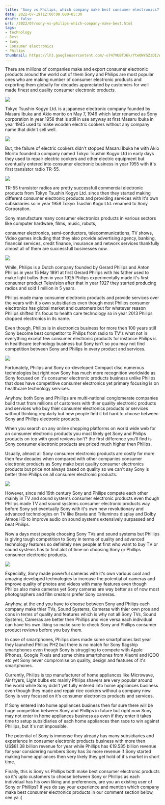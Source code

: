 ```yaml
---
title: 'Sony vs Philips, which company make best consumer electronics?'
date: 2022-07-19T12:00:00.000+05:30
draft: false
url: /2022/07/sony-vs-philips-which-company-make-best.html
tags: 
- technology
- Best
- Sony
- Consumer electronics
- Philips
thumbnail: https://lh3.googleusercontent.com/-o747VUBTJ6k/YteOWYGZzDI/AAAAAAAAMkQ/TNJZcEJNlPkBohrKYcLCvOs2BDu6QjGwgCNcBGAsYHQ/s1600/1658293844030932-0.png
---
```


  

  

  

There are millions of companies make and export consumer electronic products around the world out of them Sony and Philips are most popular ones who are making number of consumer electronic products and exporting them globally for decades appreciated by customers for well made finest and quality consumer electronic products.

  

 ![](https://lh3.googleusercontent.com/-ybXirja73YA/YtfWlb-ItyI/AAAAAAAAMkw/TqgTJTDCIKEQ5FYQVgMN-n8GfFu5jUf2wCNcBGAsYHQ/s1600/1658312327087855-0.png) 

  

Tokyo Tsushin Kogyo Ltd. is a japanese electronic company founded by Masaru Ibuka and Akio morito on May 7, 1946 which later renamed as Sony corporation in year 1958 that is still in use anyway at first Masaru Ibuka in year 1945 used to make wooden electric cookers without any company name that didn't sell well.

  

 ![](https://lh3.googleusercontent.com/-sU3ujIQM2OQ/YtfWh7_M0xI/AAAAAAAAMks/Re_Zb4YhI2AeqodRfAEFsfl0zA81PkenwCNcBGAsYHQ/s1600/1658312319493308-1.png) 

  

But, the failure of electric cookers didn't stopped Masaru Ibuka he with Akio Morito founded a company named Tokyo Tsushin Kogyo Ltd in early days they used to repair electric cookers and other electric equipment but eventually entered into consumer electronic business in year 1955 with it's first transistor radio TR-55.

  

 ![](https://lh3.googleusercontent.com/-AMta6vhkkiE/YtfWfypRqlI/AAAAAAAAMko/Sm0YseqcaL8Kf2meA_gEQ_nF6-NNU2HrwCNcBGAsYHQ/s1600/1658312311086469-2.png) 

  

  

TR-55 transistor radios are pretty successfull commercial electronic products from Tokyo Tsushin Kogyo Ltd. since then they started making different consumer electronic products and providing services with it's own subsidiaries so in year 1958 Tokyo Tsushin Kogo Ltd. renamed to Sony Corporation.

  

Sony manufacture many consumer electronics products in various sectors like computer hardware, films, music, robots, 

consumer electronics, semi-conductors, telecommunications, TV shows, Video games including that they also provide advertising agency, banking, financial services, credit finance, insurance and network services thankfully almost all of them are successfull businesses now.

  

 ![](https://lh3.googleusercontent.com/-_msWrOX97sc/YtfWd-CEXnI/AAAAAAAAMkk/npzmJaCrOjc06sQcXklltcjwRVMXJG1rgCNcBGAsYHQ/s1600/1658312304287101-3.png) 

  

  

While, Philips is a Dutch company founded by Gerard Philips and Anton Philips in year 15 May 1891 at first Gerard Philips with his father used to make light bulbs then in year 1925 Philips experimentally made it's first consumer product Television after that in year 1927 they started producing radios and sold 1 million in 5 years.

  

Philips made many consumer electronic products and provide services over the years with it's own subsidiaries even though most Philips consumer electronics has global market and customers but for whatever reason Philips shifted it's focus to health care technology so in year 2013 Philips dropped electronics in its name.

  

Even though, Philips is in electronics business for more then 100 years still Sony become best competitor to Philips from radio to TV's what not in everything except few consumer electronic products for instance Philips is in healthcare technology business but Sony isn't so you may not find competition between Sony and Philips in every product and services.

  

 ![](https://lh3.googleusercontent.com/-LrutGxP5APk/YtfWcMEjAXI/AAAAAAAAMkg/8I5PJe9nC9QfdE5cvtV_OvnpB-l8xD2SwCNcBGAsYHQ/s1600/1658312298336866-4.png) 

  

  

Fortunately, Philips and Sony co-developed Compact disc numerous technologies but right now Sony has much more recognition worldwide as Sony focused on it's consumer electronic products business unlike Philips that does have competitive consumer electronics yet primary focusing is on healthcare technology services.

  

Anyhow, both Sony and Phillips are multi-national conglomerate companies build trust from millions of customers with thier quality electronic products and services who buy thier consumer electronics products or services without thinking regularly but new people find it bit hard to choose between Sony and Philips electronic products.

  

When you search on any online shopping platforms on world wide web for an consumer electronic products you most likely get Sony and Philips products on top with good reviews isn't? the first difference you'll find is Sony consumer electronic products are priced much higher then Philips.

  

Usually, almost all Sony consumer electronic products are costly for more then few decades when compared with other companies consumer electronic products as Sony make best quality consumer electronics products but price not always based on quality so we can't say Sony is better then Philips on all consumer electronic products.

  

 ![](https://lh3.googleusercontent.com/-PWCEyx4Hksg/YtfWaiBGcjI/AAAAAAAAMkc/hxT6oWAz7F4Y6DBx0EpP-1WBv0B7OezFQCNcBGAsYHQ/s1600/1658312292652165-5.png) 

  

  

However, since mid 19th century Sony and Philips compete each other mainly in TV and sound systems consumer electronic products even though Philips made TV and sound systems consumer electronic products way before Sony yet eventually Sony with it's own new revolutionary and advanced technologies on TV like Bravia and Triluminos display and Dolby Atmos HD to improve audio on sound systems extensively surpassed and beat Philips.

  

Now a days most people choosing Sony TVs and sound systems but Phillips is giving tough competition to Sony in terms of quality and advanced technology features so definitely new people at first who want to buy TV or sound systems has to find alot of time on choosing Sony or Phillips consumer electronic products.

  

 ![](https://lh3.googleusercontent.com/-Z2ofBL4ErIQ/YtfWZdyxsJI/AAAAAAAAMkY/buUxM5IVVVoJwleE-gvra7YF7JlZRUWWwCNcBGAsYHQ/s1600/1658312286252016-6.png) 

  

  

Especially, Sony made powerful cameras with it's own various cool and amazing developed technologies to increase the potential of cameras and improve quality of photos and videos with many features even though Philips also make cameras yet Sony cameras are way better as of now most photographers and film creators prefer Sony cameras.

  

Anyhow, at the end you have to choose between Sony and Philips each company make thier TVs, Sound Systems, Cameras with thier own pros and cons in terms of quality and features which is why not all Sony TVs, Sound Systems, Cameras are better then Phillips and vice versa each individual can have his own liking so make sure to check Sony and Phillips consumer product reviews before you buy them.

  

In case of smartphones, Philips does made some smartphones last year they launched Philips PH2 but there is no match for Sony flagship smartphones even though Sony is struggling to compete with Apple iPhones, Google Pixels and some china smartphones from Xiaomi and iQOO etc yet Sony never compromise on quality, design and features of it's smartphones.

  

Currently, Philips is top manufacturer of home appliances like Microwave, Air fryers, Light bulbs etc mainly Philips shavers are very popular around the world while Sony didn't yet fully entered into home appliances business even though they made and repair rice cookers without a company now Sony is very focused on it's consumer electronics products and services.

  

If Sony entered into home appliances business then for sure there will be huge competiton between Sony and Phillips in future but right now Sony may not enter in home appliances business as even if they enter it takes time to setup subsidiaries of each home appliances then race to win against Phillips, but It's not impossible.

  

The potential of Sony is immense they already has many subsidiaries and experience in consumer electronic products business with more then US$81.38 billion revenue for year while Phillips has €19.535 billion revenue for year considering numbers Sony has 3x more revenue if Sony started making home appliances then very likely they get hold of it's market in short time.

  

Finally, this is Sony vs Phillips both make best consumer electronic products so it's upto customers to choose between Sony or Phillips as each individual has his own liking and preferences, are you an existing user of Sony or Phillips? If yes do say your experience and mention which company make best consumer electronics products in our comment section below, see ya :)